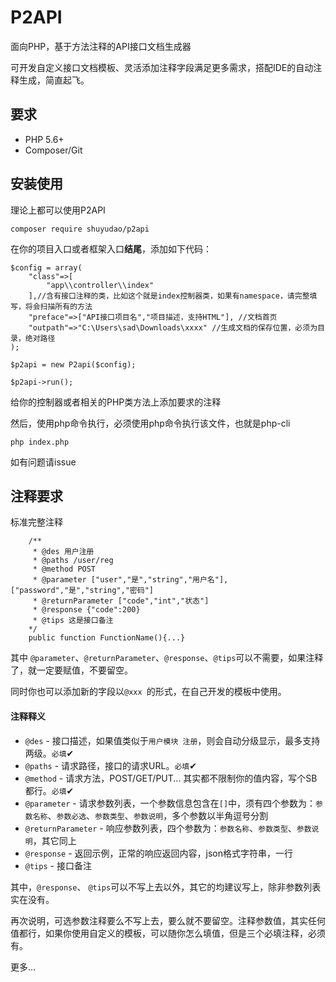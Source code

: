 # P2API

面向PHP，基于方法注释的API接口文档生成器

可开发自定义接口文档模板、灵活添加注释字段满足更多需求，搭配IDE的自动注释生成，简直起飞。


要求
------------
- PHP 5.6+
- Composer/Git

安装使用
------------
理论上都可以使用P2API

```
composer require shuyudao/p2api
```

在你的项目入口或者框架入口**结尾**，添加如下代码：

```
$config = array(
    "class"=>[
        "app\\controller\\index"
    ],//含有接口注释的类，比如这个就是index控制器类，如果有namespace，请完整填写，将会扫描所有的方法
    "preface"=>["API接口项目名","项目描述，支持HTML"], //文档首页
    "outpath"=>"C:\Users\sad\Downloads\xxxx" //生成文档的保存位置，必须为目录，绝对路径
); 

$p2api = new P2api($config);

$p2api->run();
```

给你的控制器或者相关的PHP类方法上添加要求的注释

然后，使用php命令执行，必须使用php命令执行该文件，也就是php-cli
```
php index.php 
```
如有问题请issue

注释要求
--------

标准完整注释
```
    /**
     * @des 用户注册
     * @paths /user/reg
     * @method POST
     * @parameter ["user","是","string","用户名"],["password","是","string","密码"]
     * @returnParameter ["code","int","状态"]
     * @response {"code":200}
     * @tips 这是接口备注
    */
    public function FunctionName(){...}
```
其中 `@parameter`、`@returnParameter`、`@response`、`@tips`可以不需要，如果注释了，就一定要赋值，不要留空。

同时你也可以添加新的字段以`@xxx `的形式，在自己开发的模板中使用。

#### 注释释义

- `@des` - 接口描述，如果值类似于`用户模块 注册`，则会自动分级显示，最多支持两级。`必填`✔
- `@paths` - 请求路径，接口的请求URL。`必填`✔
- `@method` - 请求方法，POST/GET/PUT... 其实都不限制你的值内容，写个SB都行。`必填`✔
- `@parameter` - 请求参数列表，一个参数信息包含在`[]`中，须有四个参数为：`参数名称`、`参数必选`、`参数类型`、`参数说明`，多个参数以半角逗号分割
- `@returnParameter` - 响应参数列表，四个参数为：`参数名称`、`参数类型`、`参数说明`，其它同上
- `@response` - 返回示例，正常的响应返回内容，json格式字符串，一行
- `@tips` - 接口备注

其中，`@response`、 `@tips`可以不写上去以外，其它的均建议写上，除非参数列表实在没有。

再次说明，可选参数注释要么不写上去，要么就不要留空。注释参数值，其实任何值都行，如果你使用自定义的模板，可以随你怎么填值，但是三个必填注释，必须有。

更多...
